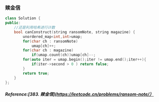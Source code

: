 ### 赎金信
```cpp
class Solution {
public:
    //还是利用哈希进行计数
    bool canConstruct(string ransomNote, string magazine) {
        unordered_map<int,int>umap;
        for(char ch : ransomNote)
            umap[ch]++;
        for(char ch : magazine)
            if(umap.count(ch))umap[ch]--;
        for(auto iter = umap.begin();iter != umap.end();iter++){
            if(iter->second > 0 ) return false;
        }
        return true;
    }
};
```

##### Reference:[383. 赎金信](https://leetcode.cn/problems/ransom-note/）